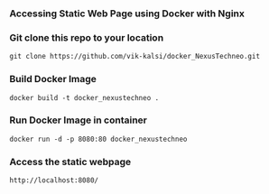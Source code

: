 <h3>Accessing Static Web Page using Docker with Nginx</h3>



### Git clone this repo to your location
```
git clone https://github.com/vik-kalsi/docker_NexusTechneo.git
```


### Build Docker Image
```
docker build -t docker_nexustechneo .
```


### Run Docker Image in container
```
docker run -d -p 8080:80 docker_nexustechneo
```



### Access the static webpage
```
http://localhost:8080/
```